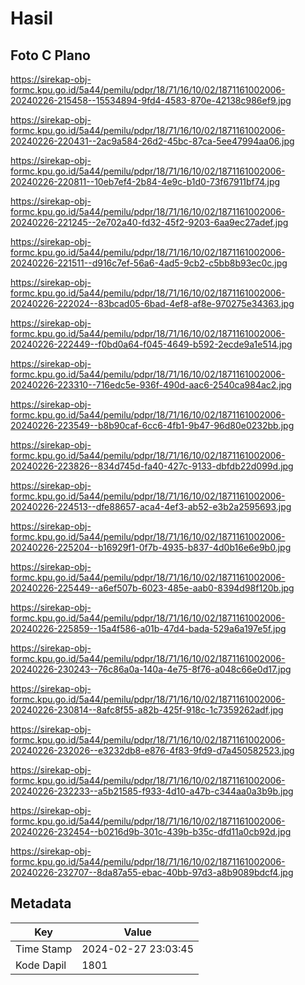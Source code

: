 # Hasil

## Foto C Plano

https://sirekap-obj-formc.kpu.go.id/5a44/pemilu/pdpr/18/71/16/10/02/1871161002006-20240226-215458--15534894-9fd4-4583-870e-42138c986ef9.jpg

https://sirekap-obj-formc.kpu.go.id/5a44/pemilu/pdpr/18/71/16/10/02/1871161002006-20240226-220431--2ac9a584-26d2-45bc-87ca-5ee47994aa06.jpg

https://sirekap-obj-formc.kpu.go.id/5a44/pemilu/pdpr/18/71/16/10/02/1871161002006-20240226-220811--10eb7ef4-2b84-4e9c-b1d0-73f67911bf74.jpg

https://sirekap-obj-formc.kpu.go.id/5a44/pemilu/pdpr/18/71/16/10/02/1871161002006-20240226-221245--2e702a40-fd32-45f2-9203-6aa9ec27adef.jpg

https://sirekap-obj-formc.kpu.go.id/5a44/pemilu/pdpr/18/71/16/10/02/1871161002006-20240226-221511--d916c7ef-56a6-4ad5-9cb2-c5bb8b93ec0c.jpg

https://sirekap-obj-formc.kpu.go.id/5a44/pemilu/pdpr/18/71/16/10/02/1871161002006-20240226-222024--83bcad05-6bad-4ef8-af8e-970275e34363.jpg

https://sirekap-obj-formc.kpu.go.id/5a44/pemilu/pdpr/18/71/16/10/02/1871161002006-20240226-222449--f0bd0a64-f045-4649-b592-2ecde9a1e514.jpg

https://sirekap-obj-formc.kpu.go.id/5a44/pemilu/pdpr/18/71/16/10/02/1871161002006-20240226-223310--716edc5e-936f-490d-aac6-2540ca984ac2.jpg

https://sirekap-obj-formc.kpu.go.id/5a44/pemilu/pdpr/18/71/16/10/02/1871161002006-20240226-223549--b8b90caf-6cc6-4fb1-9b47-96d80e0232bb.jpg

https://sirekap-obj-formc.kpu.go.id/5a44/pemilu/pdpr/18/71/16/10/02/1871161002006-20240226-223826--834d745d-fa40-427c-9133-dbfdb22d099d.jpg

https://sirekap-obj-formc.kpu.go.id/5a44/pemilu/pdpr/18/71/16/10/02/1871161002006-20240226-224513--dfe88657-aca4-4ef3-ab52-e3b2a2595693.jpg

https://sirekap-obj-formc.kpu.go.id/5a44/pemilu/pdpr/18/71/16/10/02/1871161002006-20240226-225204--b16929f1-0f7b-4935-b837-4d0b16e6e9b0.jpg

https://sirekap-obj-formc.kpu.go.id/5a44/pemilu/pdpr/18/71/16/10/02/1871161002006-20240226-225449--a6ef507b-6023-485e-aab0-8394d98f120b.jpg

https://sirekap-obj-formc.kpu.go.id/5a44/pemilu/pdpr/18/71/16/10/02/1871161002006-20240226-225859--15a4f586-a01b-47d4-bada-529a6a197e5f.jpg

https://sirekap-obj-formc.kpu.go.id/5a44/pemilu/pdpr/18/71/16/10/02/1871161002006-20240226-230243--76c86a0a-140a-4e75-8f76-a048c66e0d17.jpg

https://sirekap-obj-formc.kpu.go.id/5a44/pemilu/pdpr/18/71/16/10/02/1871161002006-20240226-230814--8afc8f55-a82b-425f-918c-1c7359262adf.jpg

https://sirekap-obj-formc.kpu.go.id/5a44/pemilu/pdpr/18/71/16/10/02/1871161002006-20240226-232026--e3232db8-e876-4f83-9fd9-d7a450582523.jpg

https://sirekap-obj-formc.kpu.go.id/5a44/pemilu/pdpr/18/71/16/10/02/1871161002006-20240226-232233--a5b21585-f933-4d10-a47b-c344aa0a3b9b.jpg

https://sirekap-obj-formc.kpu.go.id/5a44/pemilu/pdpr/18/71/16/10/02/1871161002006-20240226-232454--b0216d9b-301c-439b-b35c-dfd11a0cb92d.jpg

https://sirekap-obj-formc.kpu.go.id/5a44/pemilu/pdpr/18/71/16/10/02/1871161002006-20240226-232707--8da87a55-ebac-40bb-97d3-a8b9089bdcf4.jpg


## Metadata

| Key        | Value               |
| ---------- | ------------------- |
| Time Stamp | 2024-02-27 23:03:45 |
| Kode Dapil | 1801                |



